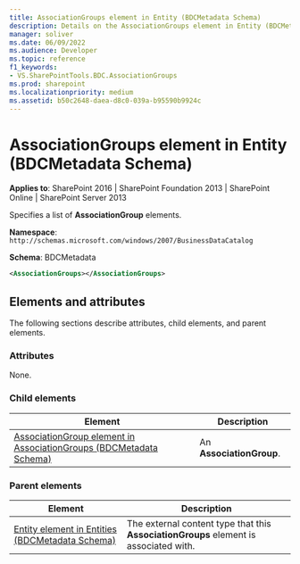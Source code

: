 ```yaml
---
title: AssociationGroups element in Entity (BDCMetadata Schema)
description: Details on the AssociationGroups element in Entity (BDCMetadata Schema)
manager: soliver
ms.date: 06/09/2022
ms.audience: Developer
ms.topic: reference
f1_keywords:
- VS.SharePointTools.BDC.AssociationGroups
ms.prod: sharepoint
ms.localizationpriority: medium
ms.assetid: b50c2648-daea-d8c0-039a-b95590b9924c
---
```


# AssociationGroups element in Entity (BDCMetadata Schema)

**Applies to**: SharePoint 2016 | SharePoint Foundation 2013 | SharePoint Online | SharePoint Server 2013

Specifies a list of **AssociationGroup** elements.

**Namespace**: `http://schemas.microsoft.com/windows/2007/BusinessDataCatalog`

**Schema**: BDCMetadata

```XML
<AssociationGroups></AssociationGroups>
```

## Elements and attributes

The following sections describe attributes, child elements, and parent elements.

### Attributes

None.

### Child elements

| Element | Description |
| --- | --- |
| [AssociationGroup element in AssociationGroups (BDCMetadata Schema)](associationgroup-element-in-associationgroups-bdcmetadata-schema.md) | An **AssociationGroup**. |

### Parent elements

| Element | Description |
| --- | --- |
| [Entity element in Entities (BDCMetadata Schema)](entity-element-in-entities-bdcmetadata-schema.md) | The external content type that this **AssociationGroups** element is associated with. |








